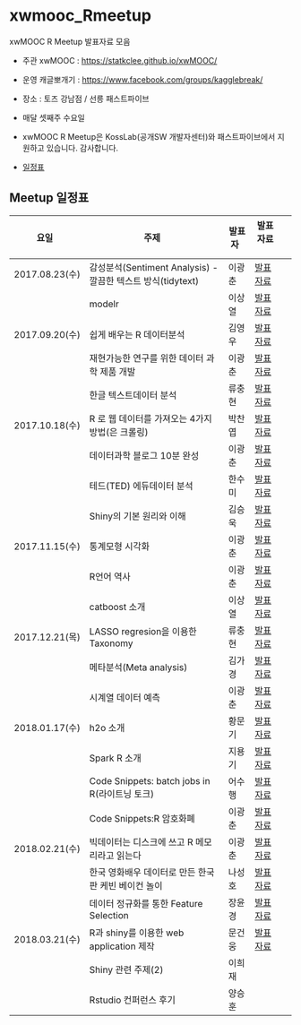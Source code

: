 # xwmooc_Rmeetup

xwMOOC R Meetup 발표자료 모음

* 주관 xwMOOC : https://statkclee.github.io/xwMOOC/
* 운영 캐글뽀개기 : https://www.facebook.com/groups/kagglebreak/

* 장소 : 토즈 강남점 / 선릉 패스트파이브 
* 매달 셋째주 수요일 
* xwMOOC R Meetup은 KossLab(공개SW 개발자센터)와 패스트파이브에서 지원하고 있습니다. 감사합니다.

* [일정표](https://docs.google.com/spreadsheets/d/1RF3xOB1wGsGAHmkw7KQ3FfVvZqkaKmycMHwUgEPYt10/edit?usp=sharing)


## Meetup 일정표
|요일   |주제   |발표자   |발표자료   |   |
|---|---|---|---|---|
|2017.08.23(수)|감성분석(Sentiment Analysis) - 깔끔한 텍스트 방식(tidytext)|이광춘|[발표자료](http://statkclee.github.io/ml/ml-sentiment.html)
||modelr |이상열 |[발표자료](https://github.com/KaggleBreak/xwmooc_Rmeetup/blob/master/Meetup_1/modelr/modelr_example.md)
|2017.09.20(수)|쉽게 배우는 R 데이터분석 |김영우|[발표자료](https://github.com/KaggleBreak/xwmooc_Rmeetup/blob/master/Meetup_2/Easy_R_write/EasyR_%EA%B9%80%EC%98%81%EC%9A%B0.pdf)
||재현가능한 연구를 위한 데이터 과학 제품 개발 |이광춘|[발표자료](https://statkclee.github.io/viz/viz-low-birth-rate.html)
||한글 텍스트데이터 분석 |류충현|[발표자료](https://github.com/KaggleBreak/xwmooc_Rmeetup/blob/master/Meetup_2/text_analytics/%EB%8C%80%ED%86%B5%EB%A0%B9%EC%97%B0%EC%84%A4%EB%AC%B8%EB%B6%84%EC%84%9D_%EC%9C%A0%EC%B6%A9%ED%98%84_20170920.pdf)
|2017.10.18(수)|R 로 웹 데이터를 가져오는 4가지 방법(은 크롤링)|박찬엽|[발표자료](https://github.com/KaggleBreak/xwmooc_Rmeetup/blob/master/Meetup_3/crawling/getWebR.pdf)
||데이터과학 블로그 10분 완성|이광춘|[발표자료](https://statkclee.github.io/ds-authoring/ds-blogdown.html)
||테드(TED) 에듀데이터 분석|한수미|[발표자료](https://github.com/KaggleBreak/xwmooc_Rmeetup/blob/master/Meetup_3/ted/TED_Edu_Corpus_Analysis_%ED%95%9C%EC%88%98%EB%AF%B8.ipynb)
||Shiny의 기본 원리와 이해|김승욱|[발표자료](https://github.com/KaggleBreak/xwmooc_Rmeetup/blob/master/Meetup_3/shiny/r_meetup_shiny.pdf)
|2017.11.15(수)|통계모형 시각화|이광춘|[발표자료](https://statkclee.github.io/statistics/stat-model-visualization.html)
||R언어 역사|이광춘|[발표자료](https://statkclee.github.io/data-science/ds-r-lang.html)|
||catboost 소개|이상열|[발표자료](https://github.com/KaggleBreak/xwmooc_Rmeetup/blob/master/Meetup_4/catboost_introduction.ipynb)|
|2017.12.21(목)|LASSO regresion을 이용한 Taxonomy|류충현|[발표자료](https://github.com/KaggleBreak/xwmooc_Rmeetup/blob/master/Meetup_5/taxonomy/02_Documents_Texonomy_Slide.pdf)
||메타분석(Meta analysis)|김가경|[발표자료](https://github.com/KaggleBreak/xwmooc_Rmeetup/tree/master/Meetup_5/MetaAnalysis)|
||시계열 데이터 예측|이광춘|[발표자료](https://statkclee.github.io/statistics/stat-time-series-forecast.html)|
|2018.01.17(수)|h2o 소개|황문기|[발표자료](https://github.com/KaggleBreak/xwmooc_Rmeetup/blob/master/Meetup_6/h2o_%EC%82%AC%EB%A1%80/XwMooc%20R%20Meetups%206%ED%9A%8C_%EC%84%B8%EC%85%981_%ED%99%A9%EB%AC%B8%EA%B8%B0_20180117.pdf)
||Spark R 소개|지용기|[발표자료](https://github.com/KaggleBreak/xwmooc_Rmeetup/blob/master/Meetup_6/SparkR%EC%86%8C%EA%B0%9C/SparkR%EC%86%8C%EA%B0%9C.pdf)|
||Code Snippets: batch jobs in R(라이트닝 토크)|어수행|[발표자료](https://github.com/sooheang/batch-jobs-R/blob/master/slide/BatchJobsR_xwMooc.pdf)|
||Code Snippets:R 암호화폐|이광춘|[발표자료](https://statkclee.github.io/finance/finance-blockchain.html)|
|2018.02.21(수)|빅데이터는 디스크에 쓰고 R 메모리라고 읽는다|이광춘|[발표자료](https://statkclee.github.io/bigdata/bigdata-bigmemeory.html)|
||한국 영화배우 데이터로 만든 한국판 케빈 베이컨 놀이|나성호|[발표자료](https://mrkevinna.github.io/SixDegreesOfKoreanActors/)|
||데이터 정규화를 통한 Feature Selection|장윤경|[발표자료](https://rpeople.github.io/r/2018/02/21/feature_selection)|
|2018.03.21(수)|R과 shiny를 이용한 web application 제작|문건웅|[발표자료](https://github.com/cardiomoon/shinyLecture2)|
||Shiny 관련 주제(2)|이희재||
||Rstudio 컨퍼런스 후기|양승훈||

